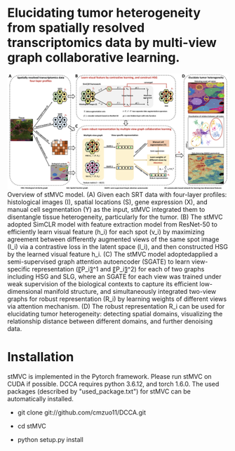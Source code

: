 # Elucidating tumor heterogeneity from spatially resolved transcriptomics data by multi-view graph collaborative learning.

![image](https://github.com/cmzuo11/stMVC/blob/main/Utilities/Main_figure_stMVC.jpg)
Overview of stMVC model. (A) Given each SRT data with four-layer profiles: histological images (I), spatial locations (S), gene expression (X), and manual cell segmentation (Y) as the input, stMVC integrated them to disentangle tissue heterogeneity, particularly for the tumor. (B) The stMVC adopted SimCLR model with feature extraction model from ResNet-50 to efficiently learn visual feature (h_i) for each spot (v_i) by maximizing agreement between differently augmented views of the same spot image (I_i) via a contrastive loss in the latent space (l_i), and then constructed HSG by the learned visual feature h_i. (C) The stMVC model adoptedapplied a semi-supervised graph attention autoencoder (SGATE) to learn view-specific representation (〖P_i〗^1 and 〖P_i〗^2) for each of two graphs including HSG and SLG, where an SGATE for each view was trained under weak supervision of the biological contexts to capture its efficient low-dimensional manifold structure, and simultaneously integrated two-view graphs for robust representation (R_i) by learning weights of different views via attention mechanism. (D) The robust representation R_i can be used for elucidating tumor heterogeneity: detecting spatial domains, visualizing the relationship distance between different domains, and further denoising data.

# Installation

stMVC is implemented in the Pytorch framework. Please run stMVC on CUDA if possible. DCCA requires python 3.6.12, and torch 1.6.0. The used packages (described by "used_package.txt") for stMVC can be automatically installed.

* git clone git://github.com/cmzuo11/DCCA.git

* cd stMVC

* python setup.py install
